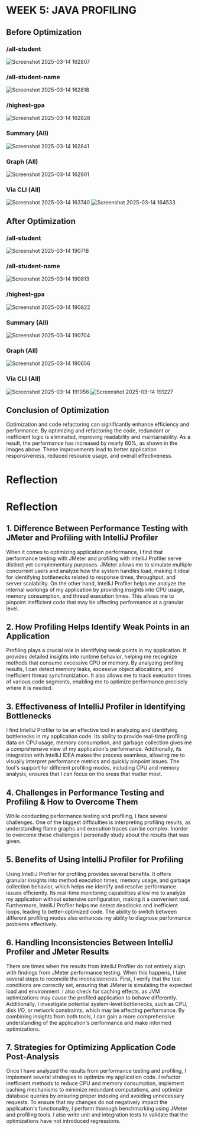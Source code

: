 # WEEK 5: JAVA PROFILING

## Before Optimization

### /all-student
![Screenshot 2025-03-14 162807](https://github.com/user-attachments/assets/e22867e8-8a7f-4892-862f-beb4c7f263a5)

### /all-student-name
![Screenshot 2025-03-14 162818](https://github.com/user-attachments/assets/b8a9c80f-3ec4-4ee9-88aa-15cbf1193b6e)

### /highest-gpa
![Screenshot 2025-03-14 162828](https://github.com/user-attachments/assets/31b98ecd-da29-43d8-bbef-a73401c3942e)

### Summary (All)
![Screenshot 2025-03-14 162841](https://github.com/user-attachments/assets/b3fad4b0-0927-4bd7-a65c-f573e8c45a5b)

### Graph (All)
![Screenshot 2025-03-14 162901](https://github.com/user-attachments/assets/c1d07e07-362a-43d4-a163-c3900e70a4c4)

### Via CLI (All)
![Screenshot 2025-03-14 163740](https://github.com/user-attachments/assets/785f440f-3fd6-428b-b810-efd30f47af5c)
![Screenshot 2025-03-14 164533](https://github.com/user-attachments/assets/4d2d4e31-689f-4d76-a32d-051011e31e75)

## After Optimization

### /all-student
![Screenshot 2025-03-14 190718](https://github.com/user-attachments/assets/bef892d3-aab7-4415-a3a7-ad8b22c3afab)

### /all-student-name
![Screenshot 2025-03-14 190813](https://github.com/user-attachments/assets/c572902b-d88c-437a-990c-af8caa04f9ab)

### /highest-gpa
![Screenshot 2025-03-14 190822](https://github.com/user-attachments/assets/2fcd2153-d8d2-4b90-a66b-38d7ce2b01b6)

### Summary (All)
![Screenshot 2025-03-14 190704](https://github.com/user-attachments/assets/c32c6df2-7ab3-4aa6-a984-43011d00d174)

### Graph (All)
![Screenshot 2025-03-14 190656](https://github.com/user-attachments/assets/740a2263-451d-4435-bee4-0acab160bcc3)

### Via CLI (All)
![Screenshot 2025-03-14 191056](https://github.com/user-attachments/assets/27efe8ed-a82d-4e2d-8ca3-02741a943c8c)
![Screenshot 2025-03-14 191227](https://github.com/user-attachments/assets/3b3e1192-2320-4333-aead-d3f597f2eb01)

## Conclusion of Optimization
Optimization and code refactoring can significantly enhance efficiency and performance. By optimizing and refactoring the code, redundant or inefficient logic is eliminated, improving readability and maintainability. As a result, the performance has increased by nearly 60%, as shown in the images above. These improvements lead to better application responsiveness, reduced resource usage, and overall effectiveness.

# Reflection

# Reflection

## 1. Difference Between Performance Testing with JMeter and Profiling with IntelliJ Profiler
When it comes to optimizing application performance, I find that performance testing with JMeter and profiling with IntelliJ Profiler serve distinct yet complementary purposes. JMeter allows me to simulate multiple concurrent users and analyze how the system handles load, making it ideal for identifying bottlenecks related to response times, throughput, and server scalability. On the other hand, IntelliJ Profiler helps me analyze the internal workings of my application by providing insights into CPU usage, memory consumption, and thread execution times. This allows me to pinpoint inefficient code that may be affecting performance at a granular level.

## 2. How Profiling Helps Identify Weak Points in an Application
Profiling plays a crucial role in identifying weak points in my application. It provides detailed insights into runtime behavior, helping me recognize methods that consume excessive CPU or memory. By analyzing profiling results, I can detect memory leaks, excessive object allocations, and inefficient thread synchronization. It also allows me to track execution times of various code segments, enabling me to optimize performance precisely where it is needed.

## 3. Effectiveness of IntelliJ Profiler in Identifying Bottlenecks
I find IntelliJ Profiler to be an effective tool in analyzing and identifying bottlenecks in my application code. Its ability to provide real-time profiling data on CPU usage, memory consumption, and garbage collection gives me a comprehensive view of my application's performance. Additionally, its integration with IntelliJ IDEA makes the process seamless, allowing me to visually interpret performance metrics and quickly pinpoint issues. The tool's support for different profiling modes, including CPU and memory analysis, ensures that I can focus on the areas that matter most.

## 4. Challenges in Performance Testing and Profiling & How to Overcome Them
While conducting performance testing and profiling, I face several challenges. One of the biggest difficulties is interpreting profiling results, as understanding flame graphs and execution traces can be complex. Inorder to overcome these challenges I personally study about the results that was given.

## 5. Benefits of Using IntelliJ Profiler for Profiling
Using IntelliJ Profiler for profiling provides several benefits. It offers granular insights into method execution times, memory usage, and garbage collection behavior, which helps me identify and resolve performance issues efficiently. Its real-time monitoring capabilities allow me to analyze my application without extensive configuration, making it a convenient tool. Furthermore, IntelliJ Profiler helps me detect deadlocks and inefficient loops, leading to better-optimized code. The ability to switch between different profiling modes also enhances my ability to diagnose performance problems effectively.

## 6. Handling Inconsistencies Between IntelliJ Profiler and JMeter Results
There are times when the results from IntelliJ Profiler do not entirely align with findings from JMeter performance testing. When this happens, I take several steps to reconcile the inconsistencies. First, I verify that the test conditions are correctly set, ensuring that JMeter is simulating the expected load and environment. I also check for caching effects, as JVM optimizations may cause the profiled application to behave differently. Additionally, I investigate potential system-level bottlenecks, such as CPU, disk I/O, or network constraints, which may be affecting performance. By combining insights from both tools, I can gain a more comprehensive understanding of the application's performance and make informed optimizations.

## 7. Strategies for Optimizing Application Code Post-Analysis
Once I have analyzed the results from performance testing and profiling, I implement several strategies to optimize my application code. I refactor inefficient methods to reduce CPU and memory consumption, implement caching mechanisms to minimize redundant computations, and optimize database queries by ensuring proper indexing and avoiding unnecessary requests. To ensure that my changes do not negatively impact the application's functionality, I perform thorough benchmarking using JMeter and profiling tools. I also write unit and integration tests to validate that the optimizations have not introduced regressions.
